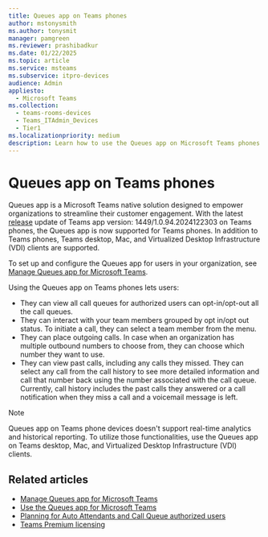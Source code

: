 ```yaml
---
title: Queues app on Teams phones
author: mstonysmith
ms.author: tonysmit
manager: pamgreen
ms.reviewer: prashibadkur
ms.date: 01/22/2025
ms.topic: article
ms.service: msteams
ms.subservice: itpro-devices
audience: Admin
appliesto: 
  - Microsoft Teams
ms.collection: 
  - teams-rooms-devices
  - Teams_ITAdmin_Devices
  - Tier1
ms.localizationpriority: medium
description: Learn how to use the Queues app on Microsoft Teams phones.
---
```

# Queues app on Teams phones

Queues app is a Microsoft Teams native solution designed to empower organizations to streamline their customer engagement. With the latest [release](https://support.microsoft.com/en-us/office/what-s-new-in-microsoft-teams-devices-eabf4d81-acdd-4b23-afa1-9ee47bb7c5e2) update of Teams app version: 1449/1.0.94.2024122303 on Teams phones, the Queues app is now supported for Teams phones. In addition to Teams phones, Teams desktop, Mac, and Virtualized Desktop Infrastructure (VDI) clients are supported.

To set up and configure the Queues app for users in your organization, see [Manage Queues app for Microsoft Teams](/microsoftteams/manage-queues-app).

Using the Queues app on Teams phones lets users:

- They can view all call queues for authorized users can opt-in/opt-out all the call queues. 
- They can interact with your team members grouped by opt in/opt out status. To initiate a call, they can select a team member from the menu.
- They can place outgoing calls. In case when an organization has multiple outbound numbers to choose from, they can choose which number they want to use.
- They can view past calls, including any calls they missed. They can select any call from the call history to see more detailed information and call that number back using the number associated with the call queue. Currently, call history includes the past calls they answered or a call notification when they miss a call and a voicemail message is left.

> [!NOTE]
> Queues app on Teams phone devices doesn't support real-time analytics and historical reporting. To utilize those functionalities, use the Queues app on Teams desktop, Mac, and Virtualized Desktop Infrastructure (VDI) clients.

## Related articles

- [Manage Queues app for Microsoft Teams](/microsoftteams/manage-queues-app)
- [Use the Queues app for Microsoft Teams](https://support.microsoft.com/office/use-the-queues-app-for-microsoft-teams-370ad83e-c2c1-4a9f-8a59-16c98be102e9)  
- [Planning for Auto Attendants and Call Queue authorized users](/microsoftteams/aa-cq-authorized-users-plan)  
- [Teams Premium licensing](/microsoftteams/teams-add-on-licensing/licensing-enhance-teams)